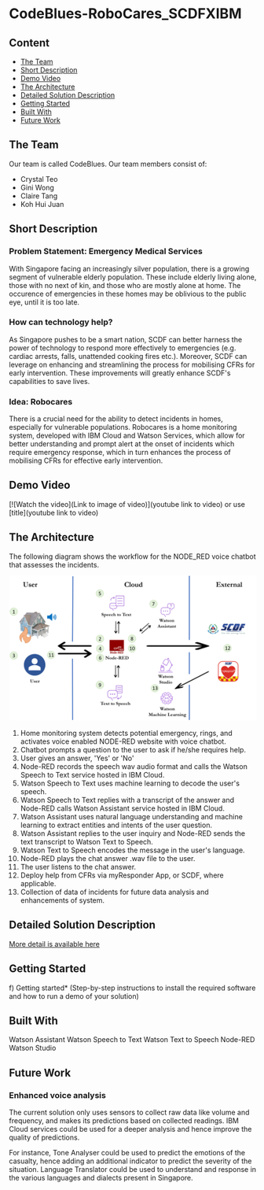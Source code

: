 # CodeBlues-RoboCares_SCDFXIBM

## Content
- [The Team](#the-team)
- [Short Description](#short-description)
- [Demo Video](#demo-video)
- [The Architecture](#the-architecture)
- [Detailed Solution Description](#detailed-solution-description)
- [Getting Started](#getting-started)
- [Built With](#built-with)
- [Future Work](#future-work)

## The Team
Our team is called CodeBlues.
Our team members consist of:
- Crystal Teo
- Gini Wong 
- Claire Tang
- Koh Hui Juan

## Short Description
### Problem Statement: Emergency Medical Services
With Singapore facing an increasingly silver population, there is a growing segment of vulnerable elderly population. These include elderly living alone, those with no next of kin, and those who are mostly alone at home. The occurence of emergencies in these homes may be oblivious to the public eye, until it is too late. 

### How can technology help?
As Singapore pushes to be a smart nation, SCDF can better harness the power of technology to respond more effectively to emergencies (e.g. cardiac arrests, falls, unattended cooking fires etc.). Moreover, SCDF can leverage on enhancing and streamlining the process for mobilising CFRs for early intervention. These improvements will greatly enhance SCDF's capabilities to save lives.

### Idea: Robocares
There is a crucial need for the ability to detect incidents in homes, especially for vulnerable populations. Robocares is a home monitoring system, developed with IBM Cloud and Watson Services, which allow for better understanding and prompt alert at the onset of incidents which require emergency response, which in turn enhances the process of mobilising CFRs for effective early intervention.

## Demo Video
[![Watch the video](Link to image of video)](youtube link to video)
or use
[title](youtube link to video)

## The Architecture
The following diagram shows the workflow for the NODE_RED voice chatbot that assesses the incidents.

![Architecture Diagram](architecture-diagram.png)

1. Home monitoring system detects potential emergency, rings, and activates voice enabled NODE-RED website with voice chatbot.
2. Chatbot prompts a question to the user to ask if he/she requires help.
3. User gives an answer, 'Yes' or 'No'
4. Node-RED records the speech wav audio format and calls the Watson Speech to Text service hosted in IBM Cloud.
5. Watson Speech to Text uses machine learning to decode the user's speech.
6. Watson Speech to Text replies with a transcript of the answer and Node-RED calls Watson Assistant service hosted in IBM Cloud.
7. Watson Assistant uses natural language understanding and machine learning to extract entities and intents of the user question.
8. Watson Assistant replies to the user inquiry and Node-RED sends the text transcript to Watson Text to Speech.
9. Watson Text to Speech encodes the message in the user's language.
10. Node-RED plays the chat answer .wav file to the user.
11. The user listens to the chat answer.
12. Deploy help from CFRs via myResponder App, or SCDF, where applicable.
13. Collection of data of incidents for future data analysis and enhancements of system.

## Detailed Solution Description
[More detail is available here](DESCRIPTION.md)

## Getting Started
f) Getting started* (Step-by-step instructions to install the required software and how
to run a demo of your solution)

## Built With
Watson Assistant
Watson Speech to Text
Watson Text to Speech
Node-RED
Watson Studio

## Future Work
### Enhanced voice analysis
The current solution only uses sensors to collect raw data like volume and frequency, and makes its predictions based on collected readings. IBM Cloud services could be used for a deeper analysis and hence improve the quality of predictions. 

For instance, Tone Analyser could be used to predict the emotions of the casualty, hence adding an additional indicator to predict the severity of the situation. Language Translator could be used to understand and response in the various languages and dialects present in Singapore.
